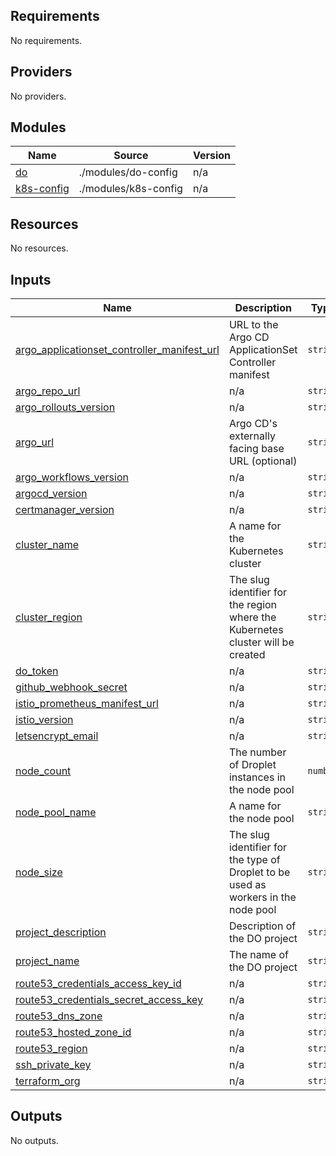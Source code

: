 <!-- BEGIN_TF_DOCS -->
## Requirements

No requirements.

## Providers

No providers.

## Modules

| Name | Source | Version |
|------|--------|---------|
| <a name="module_do"></a> [do](#module\_do) | ./modules/do-config | n/a |
| <a name="module_k8s-config"></a> [k8s-config](#module\_k8s-config) | ./modules/k8s-config | n/a |

## Resources

No resources.

## Inputs

| Name | Description | Type | Default | Required |
|------|-------------|------|---------|:--------:|
| <a name="input_argo_applicationset_controller_manifest_url"></a> [argo\_applicationset\_controller\_manifest\_url](#input\_argo\_applicationset\_controller\_manifest\_url) | URL to the Argo CD ApplicationSet Controller manifest | `string` | n/a | yes |
| <a name="input_argo_repo_url"></a> [argo\_repo\_url](#input\_argo\_repo\_url) | n/a | `string` | n/a | yes |
| <a name="input_argo_rollouts_version"></a> [argo\_rollouts\_version](#input\_argo\_rollouts\_version) | n/a | `string` | n/a | yes |
| <a name="input_argo_url"></a> [argo\_url](#input\_argo\_url) | Argo CD's externally facing base URL (optional) | `string` | `""` | no |
| <a name="input_argo_workflows_version"></a> [argo\_workflows\_version](#input\_argo\_workflows\_version) | n/a | `string` | n/a | yes |
| <a name="input_argocd_version"></a> [argocd\_version](#input\_argocd\_version) | n/a | `string` | n/a | yes |
| <a name="input_certmanager_version"></a> [certmanager\_version](#input\_certmanager\_version) | n/a | `string` | n/a | yes |
| <a name="input_cluster_name"></a> [cluster\_name](#input\_cluster\_name) | A name for the Kubernetes cluster | `string` | n/a | yes |
| <a name="input_cluster_region"></a> [cluster\_region](#input\_cluster\_region) | The slug identifier for the region where the Kubernetes cluster will be created | `string` | n/a | yes |
| <a name="input_do_token"></a> [do\_token](#input\_do\_token) | n/a | `string` | n/a | yes |
| <a name="input_github_webhook_secret"></a> [github\_webhook\_secret](#input\_github\_webhook\_secret) | n/a | `string` | n/a | yes |
| <a name="input_istio_prometheus_manifest_url"></a> [istio\_prometheus\_manifest\_url](#input\_istio\_prometheus\_manifest\_url) | n/a | `string` | n/a | yes |
| <a name="input_istio_version"></a> [istio\_version](#input\_istio\_version) | n/a | `string` | n/a | yes |
| <a name="input_letsencrypt_email"></a> [letsencrypt\_email](#input\_letsencrypt\_email) | n/a | `string` | n/a | yes |
| <a name="input_node_count"></a> [node\_count](#input\_node\_count) | The number of Droplet instances in the node pool | `number` | n/a | yes |
| <a name="input_node_pool_name"></a> [node\_pool\_name](#input\_node\_pool\_name) | A name for the node pool | `string` | n/a | yes |
| <a name="input_node_size"></a> [node\_size](#input\_node\_size) | The slug identifier for the type of Droplet to be used as workers in the node pool | `string` | n/a | yes |
| <a name="input_project_description"></a> [project\_description](#input\_project\_description) | Description of the DO project | `string` | n/a | yes |
| <a name="input_project_name"></a> [project\_name](#input\_project\_name) | The name of the DO project | `string` | n/a | yes |
| <a name="input_route53_credentials_access_key_id"></a> [route53\_credentials\_access\_key\_id](#input\_route53\_credentials\_access\_key\_id) | n/a | `string` | n/a | yes |
| <a name="input_route53_credentials_secret_access_key"></a> [route53\_credentials\_secret\_access\_key](#input\_route53\_credentials\_secret\_access\_key) | n/a | `string` | n/a | yes |
| <a name="input_route53_dns_zone"></a> [route53\_dns\_zone](#input\_route53\_dns\_zone) | n/a | `string` | n/a | yes |
| <a name="input_route53_hosted_zone_id"></a> [route53\_hosted\_zone\_id](#input\_route53\_hosted\_zone\_id) | n/a | `string` | n/a | yes |
| <a name="input_route53_region"></a> [route53\_region](#input\_route53\_region) | n/a | `string` | n/a | yes |
| <a name="input_ssh_private_key"></a> [ssh\_private\_key](#input\_ssh\_private\_key) | n/a | `string` | n/a | yes |
| <a name="input_terraform_org"></a> [terraform\_org](#input\_terraform\_org) | n/a | `string` | n/a | yes |

## Outputs

No outputs.
<!-- END_TF_DOCS -->